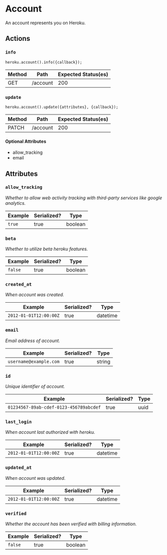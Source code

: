 # Account

An account represents you on Heroku.

## Actions

### `info`

`heroku.account().info({callback});`

Method | Path | Expected Status(es)
--- | --- | ---
GET | /account | 200

### `update`

`heroku.account().update({attributes}, {callback});`

Method | Path | Expected Status(es)
--- | --- | ---
PATCH | /account | 200

#### Optional Attributes

- allow_tracking
- email


## Attributes

### `allow_tracking`

*Whether to allow web activity tracking with third-party services like google analytics.*

Example | Serialized? | Type
--- | --- | ---
`true` | true | boolean

### `beta`

*Whether to utilize beta heroku features.*

Example | Serialized? | Type
--- | --- | ---
`false` | true | boolean

### `created_at`

*When account was created.*

Example | Serialized? | Type
--- | --- | ---
`2012-01-01T12:00:00Z` | true | datetime

### `email`

*Email address of account.*

Example | Serialized? | Type
--- | --- | ---
`username@example.com` | true | string

### `id`

*Unique identifier of account.*

Example | Serialized? | Type
--- | --- | ---
`01234567-89ab-cdef-0123-456789abcdef` | true | uuid

### `last_login`

*When account last authorized with heroku.*

Example | Serialized? | Type
--- | --- | ---
`2012-01-01T12:00:00Z` | true | datetime

### `updated_at`

*When account was updated.*

Example | Serialized? | Type
--- | --- | ---
`2012-01-01T12:00:00Z` | true | datetime

### `verified`

*Whether the account has been verified with billing information.*

Example | Serialized? | Type
--- | --- | ---
`false` | true | boolean

